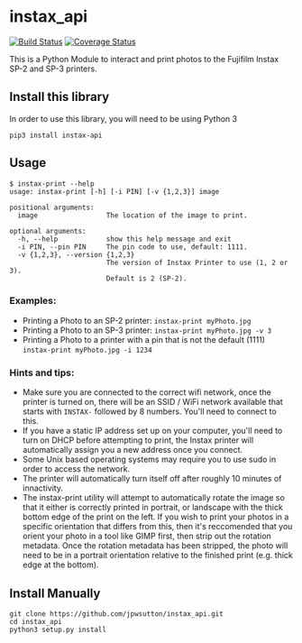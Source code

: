 # instax_api

[![Build Status](https://img.shields.io/travis/jpwsutton/instax_api/master.svg)](https://travis-ci.org/jpwsutton/instax_api)
[![Coverage Status](https://img.shields.io/coveralls/jpwsutton/instax_api/master.svg)](https://coveralls.io/github/jpwsutton/instax_api?branch=master)

This is a Python Module to interact and print photos to the Fujifilm Instax SP-2 and SP-3 printers.


## Install this library

In order to use this library, you will need to be using Python 3

```
pip3 install instax-api
```

## Usage

```
$ instax-print --help
usage: instax-print [-h] [-i PIN] [-v {1,2,3}] image

positional arguments:
  image                 The location of the image to print.

optional arguments:
  -h, --help            show this help message and exit
  -i PIN, --pin PIN     The pin code to use, default: 1111.
  -v {1,2,3}, --version {1,2,3}
                        The version of Instax Printer to use (1, 2 or 3).
                        Default is 2 (SP-2).                       
```

### Examples:

 - Printing a Photo to an SP-2 printer: `instax-print myPhoto.jpg`
 - Printing a Photo to an SP-3 printer: `instax-print myPhoto.jpg -v 3`
 - Printing a Photo to a printer with a pin that is not the default (1111) `instax-print myPhoto.jpg -i 1234`

### Hints and tips:
 - Make sure you are connected to the correct wifi network, once the printer is turned on, there will be an SSID / WiFi network available that starts with `INSTAX-` followed by 8 numbers. You'll need to connect to this.
 - If you have a static IP address set up on your computer, you'll need to turn on DHCP before attempting to print, the Instax printer will automatically assign you a new address once you connect.
- Some Unix based operating systems may require you to use sudo in order to access the network.
- The printer will automatically turn itself off after roughly 10 minutes of innactivity.
- The instax-print utility will attempt to automatically rotate the image so that it either is correctly printed in portrait, or landscape with the thick bottom edge of the print on the left. If you wish to print your photos in a specific orientation that differs from this, then it's reccomended that you orient your photo in a tool like GIMP first, then strip out the rotation metadata. Once the rotation metadata has been stripped, the photo will need to be in a portrait orientation relative to the finished print (e.g. thick edge at the bottom). 

## Install Manually

```
git clone https://github.com/jpwsutton/instax_api.git
cd instax_api
python3 setup.py install
```
